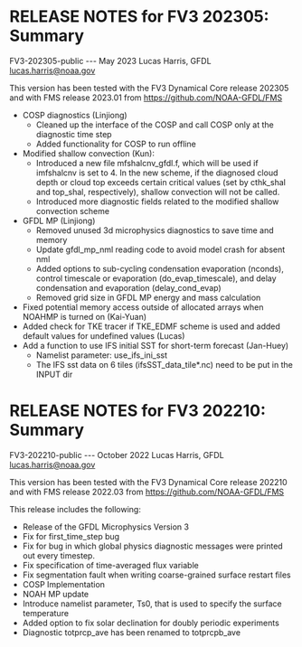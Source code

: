 # RELEASE NOTES for FV3 202305: Summary
FV3-202305-public --- May 2023
Lucas Harris, GFDL lucas.harris@noaa.gov

This version has been tested with the FV3 Dynamical Core release 202305
and with FMS release 2023.01 from https://github.com/NOAA-GFDL/FMS

- COSP diagnostics (Linjiong)
  - Cleaned up the interface of the COSP and call COSP only at the diagnostic time step
  - Added functionality for COSP to run offline
- Modified shallow convection (Kun):
  - Introduced a new file mfshalcnv_gfdl.f, which will be used if imfshalcnv is set to 4. In the new scheme, if the diagnosed cloud depth or cloud top exceeds certain critical values (set by cthk_shal and top_shal, respectively), shallow convection will not be called.
  - Introduced more diagnostic fields related to the modified shallow convection scheme
- GFDL MP (Linjiong)
  - Removed unused 3d microphysics diagnostics to save time and memory
  - Update gfdl_mp_nml reading code to avoid model crash for absent nml
  - Added options to sub-cycling condensation evaporation (nconds), control timescale or evaporation (do_evap_timescale), and delay condensation and evaporation (delay_cond_evap)
  - Removed grid size in GFDL MP energy and mass calculation
- Fixed potential memory access outside of allocated arrays when NOAHMP is turned on (Kai-Yuan)
- Added check for TKE tracer if TKE_EDMF scheme is used and added default values for undefined values (Lucas)
- Add a function to use IFS initial SST for short-term forecast (Jan-Huey)
  - Namelist parameter: use_ifs_ini_sst
  - The IFS sst data on 6 tiles (ifsSST_data_tile*.nc) need to be put in the INPUT dir


# RELEASE NOTES for FV3 202210: Summary
FV3-202210-public --- October 2022
Lucas Harris, GFDL lucas.harris@noaa.gov

This version has been tested with the FV3 Dynamical Core release 202210
and with FMS release 2022.03 from https://github.com/NOAA-GFDL/FMS

This release includes the following:
- Release of the GFDL Microphysics Version 3
- Fix for first_time_step bug
- Fix for bug in which global physics diagnostic messages were printed out every timestep.
- Fix specification of time-averaged flux variable
- Fix segmentation fault when writing coarse-grained surface restart files
- COSP Implementation
- NOAH MP update
- Introduce namelist parameter, Ts0, that is used to specify the surface temperature
- Added option to fix solar declination for doubly periodic experiments
- Diagnostic totprcp_ave has been renamed to totprcpb_ave

